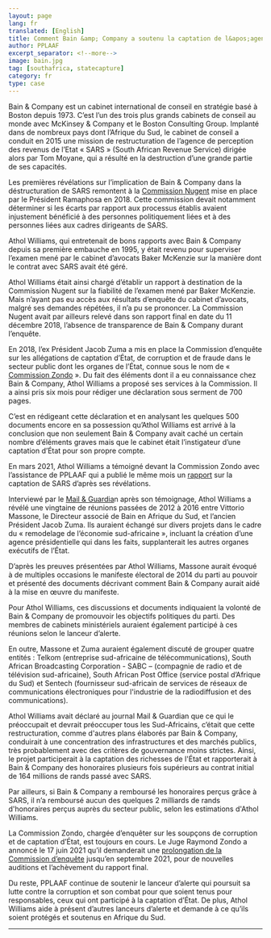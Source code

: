 ```yaml
---
layout: page
lang: fr
translated: [English]
title: Comment Bain &amp; Company a soutenu la captation de l&apos;agence de perception des revenus de l&apos;Etat Sud-Africain
author: PPLAAF
excerpt_separator: <!--more-->
image: bain.jpg
tag: [southafrica, statecapture]
category: fr
type: case
---
```


Bain & Company est un cabinet international de conseil en stratégie basé à Boston depuis 1973. C’est l’un des trois plus grands cabinets de conseil au monde avec McKinsey & Company et le Boston Consulting Group. Implanté dans de nombreux pays dont l’Afrique du Sud, le cabinet de conseil a conduit en 2015 une mission de restructuration de l’agence de perception des revenus de l’Etat « SARS » (South African Revenue Service) dirigée alors par Tom Moyane, qui a résulté en la destruction d’une grande partie de ses capacités.

Les premières révélations sur l’implication de Bain & Company dans la déstructuration de SARS remontent à la [Commission Nugent](https://pmg.org.za/committee-meeting/27886/) mise en place par le Président Ramaphosa en 2018. 
Cette commission devait notamment déterminer si les écarts par rapport aux processus établis avaient injustement bénéficié à des personnes politiquement liées et à des personnes liées aux cadres dirigeants de SARS. 

Athol Williams, qui entretenait de bons rapports avec Bain & Company depuis sa première embauche en 1995, y était revenu pour superviser l’examen mené par le cabinet d’avocats Baker McKenzie sur la manière dont le contrat avec SARS avait été géré. 

Athol Williams était ainsi chargé d’établir un rapport à destination de la Commission Nugent sur la fiabilité de l’examen mené par Baker McKenzie. Mais n’ayant pas eu accès aux résultats d’enquête du cabinet d’avocats, malgré ses demandes répétées, il n’a pu se prononcer. La Commission Nugent avait par ailleurs relevé dans son rapport final en date du 11 décembre 2018, l’absence de transparence de Bain & Company durant l’enquête.

En 2018, l’ex Président Jacob Zuma a mis en place la Commission d’enquête sur les allégations de captation d’État, de corruption et de fraude dans le secteur public dont les organes de l’État, connue sous le nom de « [Commission Zondo](https://www.statecapture.org.za/) ». Du fait des éléments dont il a eu connaissance chez Bain & Company, Athol Williams a proposé ses services à la Commission. Il a ainsi pris six mois pour rédiger une déclaration sous serment de 700 pages. 

C’est en rédigeant cette déclaration et en analysant les quelques 500 documents encore en sa possession qu’Athol Williams est arrivé à la conclusion que non seulement Bain & Company avait caché un certain nombre d’éléments graves mais que le cabinet était l’instigateur d’une captation d’État pour son propre compte.

En mars 2021, Athol Williams a témoigné devant la Commission Zondo avec l’assistance de PPLAAF qui a publié le même mois un [rapport](https://www.pplaaf.org/downloads/SARS_Report_24_March_2021.pdf) sur la captation de SARS d’après ses révélations.

Interviewé par le [Mail & Guardia](https://mg.co.za/news/2021-03-23-former-bain-consultant-claims-company-plotted-capture-on-a-grand-scale-with-zuma/)n après son témoignage, Athol Williams a révélé une vingtaine de réunions passées de 2012 à 2016 entre Vittorio Massone, le Directeur associé de Bain en Afrique du Sud, et l’ancien Président Jacob Zuma. Ils auraient échangé sur divers projets dans le cadre du « remodelage de l’économie sud-africaine », incluant la création d’une agence présidentielle qui dans les faits, supplanterait les autres organes exécutifs de l’État. 

D’après les preuves présentées par Athol Williams, Massone aurait évoqué à de multiples occasions le manifeste électoral de 2014 du parti au pouvoir et présenté des documents décrivant comment Bain & Company aurait aidé à la mise en œuvre du manifeste.


Pour Athol Williams, ces discussions et documents indiquaient la volonté de Bain & Company de promouvoir les objectifs politiques du parti. Des membres de cabinets ministériels auraient également participé à ces réunions selon le lanceur d’alerte. 

En outre, Massone et Zuma auraient également discuté de grouper quatre entités : Telkom (entreprise sud-africaine de télécommunications), South African Broadcasting Corporation - SABC – (compagnie de radio et de télévision sud-africaine), South African Post Office (service postal d’Afrique du Sud) et Sentech (fournisseur sud-africain de services de réseaux de communications électroniques pour l'industrie de la radiodiffusion et des communications). 

Athol Williams avait déclaré au journal Mail & Guardian que ce qui le préoccupait et devrait préoccuper tous les Sud-Africains, c’était que cette restructuration, comme d'autres plans élaborés par Bain & Company, conduirait à une concentration des infrastructures et des marchés publics, très probablement avec des critères de gouvernance moins strictes. Ainsi, le projet participerait à la captation des richesses de l'État et rapporterait à Bain & Company des honoraires plusieurs fois supérieurs au contrat initial de 164 millions de rands passé avec SARS. 

Par ailleurs, si Bain & Company a remboursé les honoraires perçus grâce à SARS, il n’a remboursé aucun des quelques 2 milliards de rands d'honoraires perçus auprès du secteur public, selon les estimations d'Athol Williams. 

La Commission Zondo, chargée d’enquêter sur les soupçons de corruption et de captation d’État, est toujours en cours. Le Juge Raymond Zondo a annoncé le 17 juin 2021 qu’il demanderait une [prolongation de la Commission d’enquête](https://www.dailymaverick.co.za/article/2021-06-17-state-capture-inquiry-seeks-another-extension-to-complete-its-work/) jusqu’en septembre 2021, pour de nouvelles auditions et l’achèvement du rapport final. 

Du reste, PPLAAF continue de soutenir le lanceur d’alerte qui poursuit sa lutte contre la corruption et son combat pour que soient tenus pour responsables, ceux qui ont participé à la captation d’État. De plus, Athol Williams aide à présent d’autres lanceurs d’alerte et demande à ce qu’ils soient protégés et soutenus en Afrique du Sud. 






-------------

<br />
<br />
<br />
